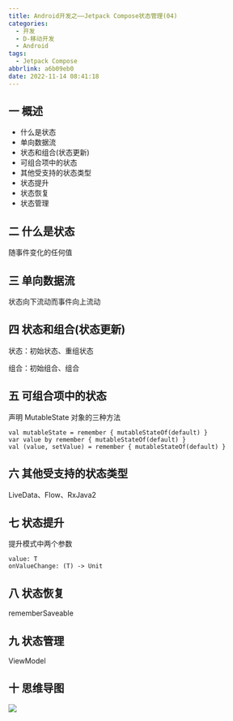 ```yaml
---
title: Android开发之——Jetpack Compose状态管理(04)
categories:
  - 开发
  - D-移动开发
  - Android
tags:
  - Jetpack Compose
abbrlink: a6b09eb0
date: 2022-11-14 08:41:18
---
```

## 一 概述

* 什么是状态
* 单向数据流
* 状态和组合(状态更新)
* 可组合项中的状态
* 其他受支持的状态类型
* 状态提升
* 状态恢复
* 状态管理

<!--more-->

## 二 什么是状态

随事件变化的任何值

## 三 单向数据流

状态向下流动而事件向上流动

## 四 状态和组合(状态更新)

状态：初始状态、重组状态

组合：初始组合、组合

## 五 可组合项中的状态

声明 MutableState 对象的三种方法

```
val mutableState = remember { mutableStateOf(default) }
var value by remember { mutableStateOf(default) }
val (value, setValue) = remember { mutableStateOf(default) }
```

## 六 其他受支持的状态类型

LiveData、Flow、RxJava2

## 七 状态提升

提升模式中两个参数

```
value: T
onValueChange: (T) -> Unit
```

## 八 状态恢复

rememberSaveable

## 九 状态管理

ViewModel

## 十 思维导图

![][1]


[1]:https://cdn.jsdelivr.net/gh/PGzxc/CDN/blog-android/Jetpack-Compose-04.png